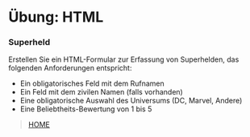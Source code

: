 # Übung: HTML

### Superheld

Erstellen Sie ein HTML-Formular zur Erfassung von Superhelden, das folgenden Anforderungen entspricht:

- Ein obligatorisches Feld mit dem Rufnamen
- Ein Feld mit dem zivilen Namen (falls vorhanden)
- Eine obligatorische Auswahl des Universums (DC, Marvel, Andere)
- Eine Beliebtheits-Bewertung von 1 bis 5

> [HOME](ilv)
<!--stackedit_data:
eyJoaXN0b3J5IjpbMzA2NTk0MTcyXX0=
-->